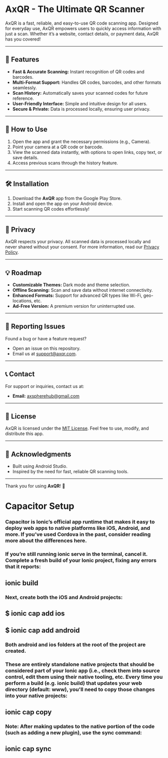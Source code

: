 # AxQR - The Ultimate QR Scanner  

AxQR is a fast, reliable, and easy-to-use QR code scanning app. Designed for everyday use, AxQR empowers users to quickly access information with just a scan. Whether it’s a website, contact details, or payment data, AxQR has you covered!  

---

## 🚀 Features  

- **Fast & Accurate Scanning:** Instant recognition of QR codes and barcodes.  
- **Multi-Format Support:** Handles QR codes, barcodes, and other formats seamlessly.  
- **Scan History:** Automatically saves your scanned codes for future reference.  
- **User-Friendly Interface:** Simple and intuitive design for all users.  
- **Secure & Private:** Data is processed locally, ensuring user privacy.  

---

## 📱 How to Use  

1. Open the app and grant the necessary permissions (e.g., Camera).  
2. Point your camera at a QR code or barcode.  
3. View the scanned data instantly, with options to open links, copy text, or save details.  
4. Access previous scans through the history feature.  

---

## 🛠️ Installation  

1. Download the **AxQR** app from the Google Play Store.  
2. Install and open the app on your Android device.  
3. Start scanning QR codes effortlessly!  

---

## 🔐 Privacy  

AxQR respects your privacy. All scanned data is processed locally and never shared without your consent. For more information, read our [Privacy Policy](https://your-privacy-policy-url.com).  

---

## 💡 Roadmap  

- **Customizable Themes:** Dark mode and theme selection.  
- **Offline Scanning:** Scan and save data without internet connectivity.  
- **Enhanced Formats:** Support for advanced QR types like Wi-Fi, geo-locations, etc.  
- **Ad-Free Version:** A premium version for uninterrupted use.  

---

## 🐛 Reporting Issues  

Found a bug or have a feature request?  
- Open an issue on this repository.  
- Email us at [support@axqr.com](mailto:support@axqr.com).  

---

## 📞 Contact  

For support or inquiries, contact us at:  
- **Email:** [axspherehub@gmail.com](mailto:axspherehub@gmail.com)  

---

## 📄 License  

AxQR is licensed under the [MIT License](LICENSE). Feel free to use, modify, and distribute this app.  

---

## 🌟 Acknowledgments  

- Built using Android Studio.  
- Inspired by the need for fast, reliable QR scanning tools.  

---

Thank you for using **AxQR**! 🚀

# Capacitor Setup
### Capacitor is Ionic’s official app runtime that makes it easy to deploy web apps to native platforms like iOS, Android, and more. If you’ve used Cordova in the past, consider reading more about the differences here.

### If you’re still running ionic serve in the terminal, cancel it. Complete a fresh build of your Ionic project, fixing any errors that it reports:

## ionic build

### Next, create both the iOS and Android projects:

## $ ionic cap add ios
## $ ionic cap add android

### Both android and ios folders at the root of the project are created. 
### These are entirely standalone native projects that should be considered part of your Ionic app (i.e., check them into source control, edit them using their native tooling, etc. Every time you perform a build (e.g. ionic build) that updates your web directory (default: www), you'll need to copy those changes into your native projects:

## ionic cap copy

### Note: After making updates to the native portion of the code (such as adding a new plugin), use the sync command:

## ionic cap sync
